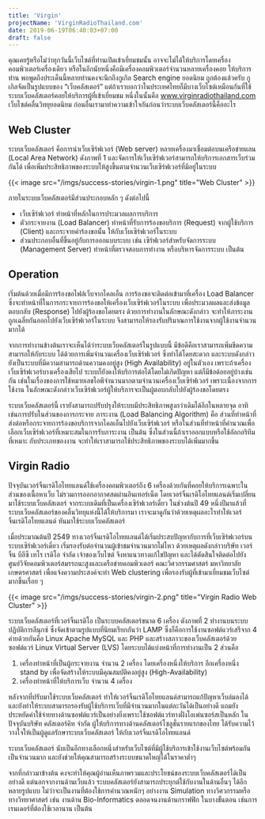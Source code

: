 ```yaml
---
title: 'Virgin'
projectName: 'VirginRadioThailand.com'
date: 2019-06-19T06:40:03+07:00
draft: false
---
```


คุณเคยรู้หรือไม่ว่าทุกวันนี้เว็บไซต์ที่ท่านเปิดเข้าเยี่ยมชมนั้น อาจจะไม่ได้ให้บริการโดยเครื่องคอมพิวเตอร์เครื่องเดียว หรือในอีกนัยหนึ่งคือมีเครื่องคอมพิวเตอร์จำนวนหลายเครื่องคอย ให้บริการท่าน พอพูดถึงประเด็นนี้หลายท่านคงจะนึกถึงกูเกิล Search engine ยอดนิยม ถูกต้องแล้วครับ กูเกิลจัดเป็นรูปแบบของ “เว็บคลัสเตอร์” แต่ถ้าเราบอกว่าในประเทศไทยก็มีบางเว็บไซต์เหมือนกันที่ใช้ระบบเว็บคลัสเตอร์คอยให้บริการผู้ที่เข้าเยี่ยมชม หนึ่งในนั้นคือ www.virginradiothailand.com เว็บไซต์คลื่นวิทยุยอดนิยม ก่อนอื่นเรามาทำความเข้าใจกันก่อนว่าระบบเว็บคลัสเตอร์นี้คืออะไร

## Web Cluster

ระบบเว็บคลัสเตอร์ คือการนำเว็บเซิร์ฟเวอร์ (Web server) หลายเครื่องมาเชื่อมต่อบนเครือข่ายแลน (Local Area Network) ดังภาพที่ 1 และจัดการให้เว็บเซิร์ฟเวอร์สามารถให้บริการเอกสารเว็บร่วมกันได้ เพื่อเพิ่มประสิทธิภาพของระบบให้สูงขึ้นตามจำนวนเว็บเซิร์ฟเวอร์ที่มีอยู่ในระบบ

{{< image src="/imgs/success-stories/virgin-1.png" title="Web Cluster" >}}

ภายในระบบเว็บคลัสเตอร์มีส่วนประกอบหลัก ๆ ดังต่อไปนี้

- เว็บเซิร์ฟเวอร์ ทำหน้าที่หลักในการประมวลผลการบริการ
- ตัวกระจายงาน (Load Balancer) ทำหน้าที่รับการร้องขอบริการ (Request) จากผู้ใช้บริการ (Client) และกระจายคำร้องขอนั้น ให้กับเว็บเซิร์ฟเวอร์ในระบบ
- ส่วนประกอบอื่นที่ขึ้นอยู่กับการออกแบบระบบ เช่น เซิร์ฟเวอร์สำหรับจัดการระบบ (Management Server) ทำหน้าที่ตรวจสอบการทำงาน หรือบริหารจัดการระบบ เป็นต้น

## Operation

เริ่มต้นด้วยเมื่อมีการร้องขอไฟล์เว็บจากไคลเอ็น การร้องขอจะติดต่อเข้ามาที่เครื่อง Load Balancer ซึ่งจะทำหน้าที่ในการกระจายการร้องขอให้เครื่องเว็บเซิร์ฟเวอร์ในระบบ เพื่อประมวลผลและส่งข้อมูลตอบกลับ (Response) ไปยังผู้ร้องขอโดยตรง ด้วยการทำงานในลักษณะดังกล่าว จะทำให้ภาระงานถูกเฉลี่ยกันออกไปยังเว็บเซิร์ฟเวอร์ในระบบ จึงสามารถให้รองรับปริมาณการใช้งานจากผู้ใช้งานจำนวนมากได้

จากการทำงานข้างต้นเราจะเห็นได้ว่าระบบเว็บคลัสเตอร์ในรูปแบบนี้ มีข้อดีคือเราสามารถเพิ่มขีดความสามารถให้กับระบบ ได้ด้วยการเพิ่มจำนวนเครื่องเว็บเซิร์ฟเวอร์ ซึ่งทำได้โดยสะดวก และระบบดังกล่าวยังเป็นระบบที่มีความสามารถด้านความคงอยู่สูง (High Availability) อยู่ในตัวเอง เพราะถ้าเครื่องเว็บเซิร์ฟเวอร์บางเครื่องเสียไป ระบบก็ยังคงให้บริการต่อได้โดยไม่เกิดปัญหา แต่ก็มีข้อด้อยอยู่บ้างเช่นกัน เช่นในเรื่องของการใช้หมายเลขไอพีจำนวนมากตามจำนวนเครื่องเว็บเซิร์ฟเวอร์ เพราะเนื่องจากการใช้งาน ในลักษณะดังกล่าวเว็บเซิร์ฟเวอร์ผู้ให้บริการจะเป็นผู้ตอบกลับไปยังผู้ร้องขอโดยตรง

ระบบเว็บคลัสเตอร์นี้ เรายังสามารถปรับปรุงให้ระบบมีประสิทธิภาพสูงกว่าเดิมได้อีกในหลายจุด อาทิ เช่นการปรับในส่วนของการกระจาย ภาระงาน (Load Balancing Algorithm) คือ ส่วนที่ทำหน้าที่ส่งต่อหรือกระจายการร้องขอบริการจากไคลเอ็นไปยังเว็บเซิร์ฟเวอร์ หรือในส่วนที่ทำหน้าที่คำนวณเพื่อเลือกเว็บเซิร์ฟเวอร์ที่เหมาะสมในการรับภาระงาน เป็นต้น ซึ่งในส่วนนี้ถ้าเราออกแบบหรือใช้อัลกอริทึมที่เหมาะ กับประเภทของงาน จะทำให้เราสามารถใช้ประสิทธิภาพของระบบได้เพิ่มมากขึ้น

## Virgin Radio

ปัจจุบันเวอร์จิ้นเรดิโอไทยแลนด์ใช้เครื่องคอมพิวเตอร์ถึง 6 เครื่องด้วยกันที่คอยให้บริการเฉพาะในส่วนของเนื้อหาเว็บ ไม่รวมการออกอากาศสดผ่านอินเทอร์เน็ต โดยเวอร์จิ้นเรดิโอไทยแลนด์เริ่มเปลี่ยนมาใช้ระบบเว็บคลัสเตอร์ จากระบบเดิมที่เป็นเครื่องเซิร์ฟเวอร์เดี่ยว ในช่วงต้นปี 49 หนึ่งปีมาแล้วที่ระบบเว็บคลัสเตอร์ของคลื่นวิทยุแห่งนี้ได้ให้บริการมา เราจะมาดูกันว่าด้วยเหตุผลอะไรทำให้เวอร์จิ้นเรดิโอไทยแลนด์ หันมาใช้ระบบเว็บคลัสเตอร์

เมื่อประมาณต้นปี 2549 ทางเวอร์จิ้นเรดิโอไทยแลนด์ได้เริ่มประสบปัญหากับการที่เว็บเซิร์ฟเวอร์บนระบบเซิร์ฟเวอร์เดี่ยว เริ่มรองรับต่อจำนวนผู้เข้าชมจำนวนมากไม่ไหว ด้วยเหตุผลดังกล่าวบริษัท เวอร์จิ้น บีอีซี เทโร เรดิโอ จำกัด เจ้าของเว็บไซต์ จึงหาแนวทางแก้ไขปัญหา และได้ตัดสินใจติดต่อไปยัง ศูนย์วิจัยคอมพิวเตอร์สมรรถนะสูงและเครือข่ายคอมพิวเตอร์ คณะวิศวกรรมศาสตร์ มหาวิทยาลัยเกษตรศาสตร์ เพื่อแจ้งความประสงค์จะทำ Web clustering เพื่อรองรับผู้ที่เข้ามาเยี่ยมชมเว็บไซต์มากขึ้นเรื่อย ๆ

{{< image src="/imgs/success-stories/virgin-2.png" title="Virgin Radio Web Cluster" >}}

ระบบเว็บคลัสเตอร์ที่เวอร์จิ้นเรดิโอ เป็นระบบคลัสเตอร์ขนาด 6 เครื่อง ดังภาพที่ 2 ทำงานบนระบบปฏิบัติการลีนุกซ์ ซึ่งจัดเข้าตามรูปแบบที่นิยมเรียกกันว่า LAMP ซึ่งก็คือการใช้งานซอฟต์แวร์เสรีจาก 4 ค่ายด้วยกันคือ Linux Apache MySQL และ PHP และสร้างสภาวะของเว็บคลัสเตอร์ด้วยซอฟต์แวร์ Linux Virtual Server (LVS) โดยระบบได้แบ่งหน้าที่การทำงานเป็น 2 ส่วนคือ

1. เครื่องทำหน้าที่เป็นผู้กระจายงาน จำนวน 2 เครื่อง โดยเครื่องหนึ่งให้บริการ อีกเครื่องหนึ่ง stand by เพื่อจัดสร้างให้ระบบมีคุณสมบัติคงอยู่สูง (High-Availability)
2. เครื่องทำหน้าที่ให้บริการเว็บ จำนวน 4 เครื่อง

หลังจากที่ปรับมาใช้ระบบเว็บคลัสเตอร์ ทำให้เวอร์จิ้นเรดิโอไทยแลนด์สามารถแก้ปัญหาเว็บล่มลงได้ และยังทำให้ระบบสามารถรองรับผู้ใช้บริการเว็บที่มีจำนวนมากในแต่ละวันได้เป็นอย่างดี แถมยังประหยัดค่าใช้จ่ายทางด้านซอฟต์แวร์เป็นอย่างยิ่งเพราะใช้ซอฟต์แวร์ทางฝั่งโอเพ่นซอร์สเป็นหลัก ในปัจจุบันบริษัท คลัสเตอร์คิท จำกัด ผู้ให้บริการทางด้านคลัสเตอร์โซลูชั่นรายแรกของไทย ได้รับความไว้วางใจให้เป็นผู้ดูแลรักษาระบบเว็บคลัสเตอร์ ให้กับเวอร์จิ้นเรดิโอไทยแลนด์

ระบบเว็บคลัสเตอร์ นับเป็นอีกทางเลือกหนึ่งสำหรับเว็บไซต์ที่มีผู้ใช้บริการเข้าใช้งานเว็บไซต์พร้อมกันเป็นจำนวนมาก และยังช่วยให้คุณสามารถสร้างระบบขนาดใหญ่ได้ในราคาต่ำๆ

จากที่กล่าวมาข้างต้น คงจะทำให้คุณผู้อ่านเห็นภาพรวมและประโยชน์ของระบบเว็บคลัสเตอร์ได้เป็นอย่างดี แต่นอกจากงานด้านเว็บแล้ว ระบบคลัสเตอร์ยังสามารถประยุกต์ใช้กับงานในด้านอื่นๆ ได้อีกหลายรูปแบบ ไม่ว่าจะเป็นงานที่ต้องใช้การคำนวณหนักๆ อย่างงาน Simulation ทางวิศวกรรมหรือทางวิทยาศาสตร์ เช่น งานด้าน Bio-Informatics ตลอดจนงานด้านกราฟฟิก ในบางขั้นตอน เช่นการเรนเดอร์ที่ต้องใช้เวลานาน เป็นต้น
